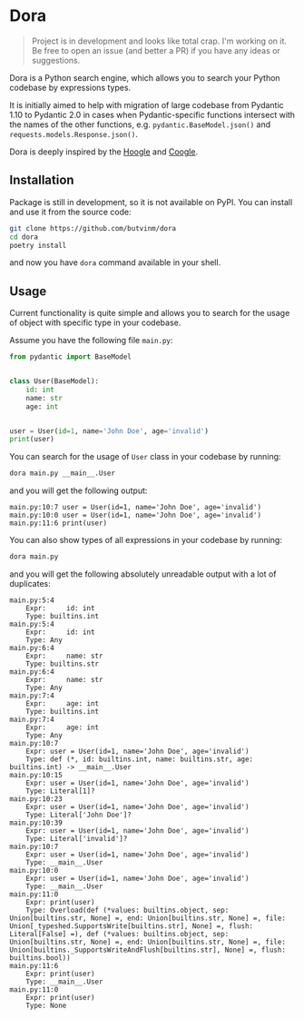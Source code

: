 # Dora

> Project is in development and looks like total crap. I'm working on it.
> Be free to open an issue (and better a PR) if you have any ideas or suggestions.

Dora is a Python search engine, which allows you to search your Python codebase by expressions types.

It is initially aimed to help with migration of large codebase from Pydantic 1.10 to Pydantic 2.0 in cases when Pydantic-specific functions intersect with the names of the other functions, e.g. `pydantic.BaseModel.json()` and `requests.models.Response.json()`.

Dora is deeply inspired by the [Hoogle](https://hoogle.haskell.org/) and [Coogle](https://www.youtube.com/watch?v=wK1HjnwDQng&list=PLpM-Dvs8t0VYhYLxY-i7OcvBbDsG4izam&index=2).

## Installation

Package is still in development, so it is not available on PyPI. You can install and use it from the source code:

```bash
git clone https://github.com/butvinm/dora
cd dora
poetry install
```

and now you have `dora` command available in your shell.

## Usage

Current functionality is quite simple and allows you to search for the usage of object with specific type in your codebase.

Assume you have the following file `main.py`:

```python
from pydantic import BaseModel


class User(BaseModel):
    id: int
    name: str
    age: int


user = User(id=1, name='John Doe', age='invalid')
print(user)
```

You can search for the usage of `User` class in your codebase by running:

```bash
dora main.py __main__.User
```

and you will get the following output:

```
main.py:10:7 user = User(id=1, name='John Doe', age='invalid')
main.py:10:0 user = User(id=1, name='John Doe', age='invalid')
main.py:11:6 print(user)
```

You can also show types of all expressions in your codebase by running:

```bash
dora main.py
```

and you will get the following absolutely unreadable output with a lot of duplicates:

```
main.py:5:4
    Expr:     id: int
    Type: builtins.int
main.py:5:4
    Expr:     id: int
    Type: Any
main.py:6:4
    Expr:     name: str
    Type: builtins.str
main.py:6:4
    Expr:     name: str
    Type: Any
main.py:7:4
    Expr:     age: int
    Type: builtins.int
main.py:7:4
    Expr:     age: int
    Type: Any
main.py:10:7
    Expr: user = User(id=1, name='John Doe', age='invalid')
    Type: def (*, id: builtins.int, name: builtins.str, age: builtins.int) -> __main__.User
main.py:10:15
    Expr: user = User(id=1, name='John Doe', age='invalid')
    Type: Literal[1]?
main.py:10:23
    Expr: user = User(id=1, name='John Doe', age='invalid')
    Type: Literal['John Doe']?
main.py:10:39
    Expr: user = User(id=1, name='John Doe', age='invalid')
    Type: Literal['invalid']?
main.py:10:7
    Expr: user = User(id=1, name='John Doe', age='invalid')
    Type: __main__.User
main.py:10:0
    Expr: user = User(id=1, name='John Doe', age='invalid')
    Type: __main__.User
main.py:11:0
    Expr: print(user)
    Type: Overload(def (*values: builtins.object, sep: Union[builtins.str, None] =, end: Union[builtins.str, None] =, file: Union[_typeshed.SupportsWrite[builtins.str], None] =, flush: Literal[False] =), def (*values: builtins.object, sep: Union[builtins.str, None] =, end: Union[builtins.str, None] =, file: Union[builtins._SupportsWriteAndFlush[builtins.str], None] =, flush: builtins.bool))
main.py:11:6
    Expr: print(user)
    Type: __main__.User
main.py:11:0
    Expr: print(user)
    Type: None
```
